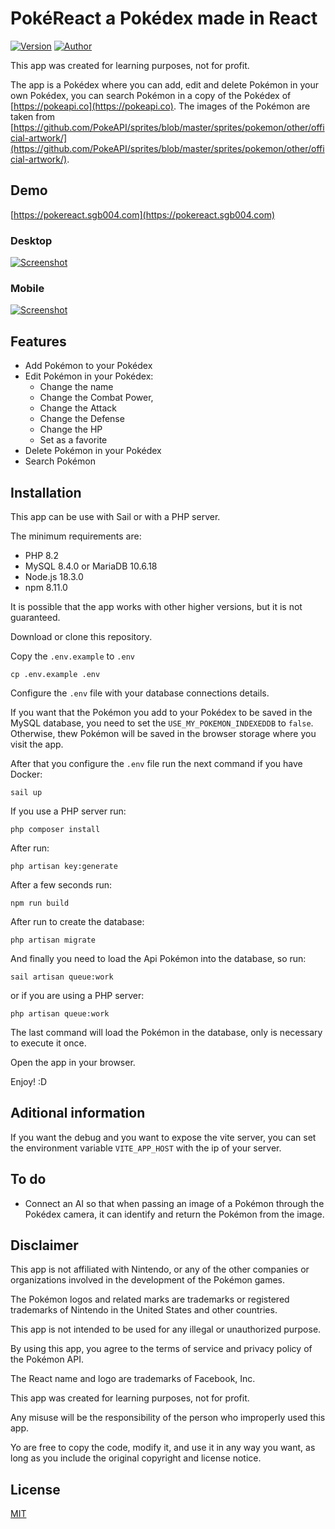 # PokéReact a Pokédex made in React

[![Version](https://img.shields.io/badge/version-1.0.0-blue.svg)](https://pokereact.sgb004.com)
[![Author](https://img.shields.io/badge/author-sgb004-green.svg)](https://sgb004.com)

This app was created for learning purposes, not for profit.

The app is a Pokédex where you can add, edit and delete Pokémon in your own Pokédex, you can search Pokémon in a copy of the Pokédex of [https://pokeapi.co](https://pokeapi.co).
The images of the Pokémon are taken from [https://github.com/PokeAPI/sprites/blob/master/sprites/pokemon/other/official-artwork/](https://github.com/PokeAPI/sprites/blob/master/sprites/pokemon/other/official-artwork/).

## Demo

[https://pokereact.sgb004.com](https://pokereact.sgb004.com)

### Desktop

[![Screenshot](https://pokereact.sgb004.com/images/pokereact-desktop.png)](https://www.youtube.com/watch?v=EHav6BBubWQ)

### Mobile

[![Screenshot](https://pokereact.sgb004.com/images/pokereact-mobile.png)](https://studio.youtube.com/video/1bmY-H_mSTI/edit)

## Features

-   Add Pokémon to your Pokédex
-   Edit Pokémon in your Pokédex:
    -   Change the name
    -   Change the Combat Power,
    -   Change the Attack
    -   Change the Defense
    -   Change the HP
    -   Set as a favorite
-   Delete Pokémon in your Pokédex
-   Search Pokémon

## Installation

This app can be use with Sail or with a PHP server.

The minimum requirements are:

-   PHP 8.2
-   MySQL 8.4.0 or MariaDB 10.6.18
-   Node.js 18.3.0
-   npm 8.11.0

It is possible that the app works with other higher versions, but it is not guaranteed.

Download or clone this repository.

Copy the `.env.example` to `.env`

```
cp .env.example .env
```

Configure the `.env` file with your database connections details.

If you want that the Pokémon you add to your Pokédex to be saved in the MySQL database, you need to set the `USE_MY_POKEMON_INDEXEDDB` to `false`. Otherwise, thew Pokémon will be saved in the browser storage where you visit the app.

After that you configure the `.env` file run the next command if you have Docker:

```
sail up
```

If you use a PHP server run:

```
php composer install
```

After run:

```
php artisan key:generate
```

After a few seconds run:

```
npm run build
```

After run to create the database:

```
php artisan migrate
```

And finally you need to load the Api Pokémon into the database, so run:

```
sail artisan queue:work
```

or if you are using a PHP server:

```
php artisan queue:work
```

The last command will load the Pokémon in the database, only is necessary to execute it once.

Open the app in your browser.

Enjoy! :D

## Aditional information

If you want the debug and you want to expose the vite server, you can set the environment variable `VITE_APP_HOST` with the ip of your server.

## To do

-   Connect an AI so that when passing an image of a Pokémon through the Pokédex camera, it can identify and return the Pokémon from the image.

## Disclaimer

This app is not affiliated with Nintendo, or any of the other companies or organizations involved in the development of the Pokémon games.

The Pokémon logos and related marks are trademarks or registered trademarks of Nintendo in the United States and other countries.

This app is not intended to be used for any illegal or unauthorized purpose.

By using this app, you agree to the terms of service and privacy policy of the Pokémon API.

The React name and logo are trademarks of Facebook, Inc.

This app was created for learning purposes, not for profit.

Any misuse will be the responsibility of the person who improperly used this app.

Yo are free to copy the code, modify it, and use it in any way you want, as long as you include the original copyright and license notice.

## License

[MIT](LICENSE)
